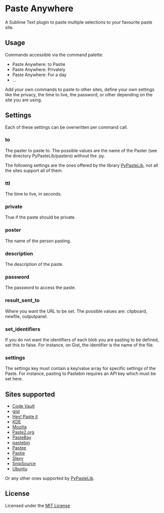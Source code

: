 Paste Anywhere
==============

A Sublime Text plugin to paste multiple selections to your favourite paste site.

Usage
-----

Commands accessible via the command palette:

- Paste Anywhere: to Pastie
- Paste Anywhere: Privately
- Paste Anywhere: For a day
- ...

Add your own commands to paste to other sites, define your own settings like the privacy, the time to live, the password, or other depending on the site you are using.

Settings
--------

Each of these settings can be overwritten per command call.

### to

The paster to paste to. The possible values are the name of the Paster (see the directory PyPasteLib/pasters) without the .py.

The following settings are the ones offered by the library [PyPasteLib](https://github.com/FMCorz/PyPasteLib), not all the sites support all of them.

### ttl

The time to live, in seconds.

### private

True if the paste should be private.

### poster

The name of the person pasting.

### description

The description of the paste.

### password

The password to access the paste.

### result_sent_to

Where you want the URL to be set. The possible values are: clipboard, newfile, outputpanel.

### set_identifiers

If you do not want the identifiers of each blob you are pasting to be defined, set this to false. For instance, on Gist, the identifier is the name of the file.

### settings

The settings key must contain a key/value array for specific settings of the Paste. For instance, pasting to Pastebin requires an API key which must be set here.

Sites supported
---------------

- [Code Vault](http://cdv.lt)
- [gist](https://gist.github.com/)
- [Hey! Paste it](http://www.heypasteit.com/)
- [KDE](http://paste.kde.org)
- [Mozilla](http://pastebin.mozilla.org)
- [Paste2.org](http://paste2.org)
- [PasteBay](http://pastebay.net)
- [pastebin](http://pastebin.com)
- [Pastee](https://pastee.org)
- [Pastie](https://pastie.org)
- [Slexy](https://slexy.org)
- [SnipSource](http://snipsource.com)
- [Ubuntu](http://paste.ubuntu.com)

Or any other ones supported by [PyPasteLib](https://github.com/FMCorz/PyPasteLib#pasters-supported).

License
-------

Licensed under the [MIT License](http://www.opensource.org/licenses/mit-license.php)